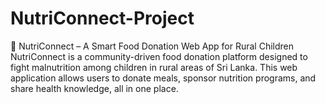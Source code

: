 # NutriConnect-Project
🌱 NutriConnect – A Smart Food Donation Web App for Rural Children NutriConnect is a community-driven food donation platform designed to fight malnutrition among children in rural areas of Sri Lanka. This web application allows users to donate meals, sponsor nutrition programs, and share health knowledge, all in one place.
